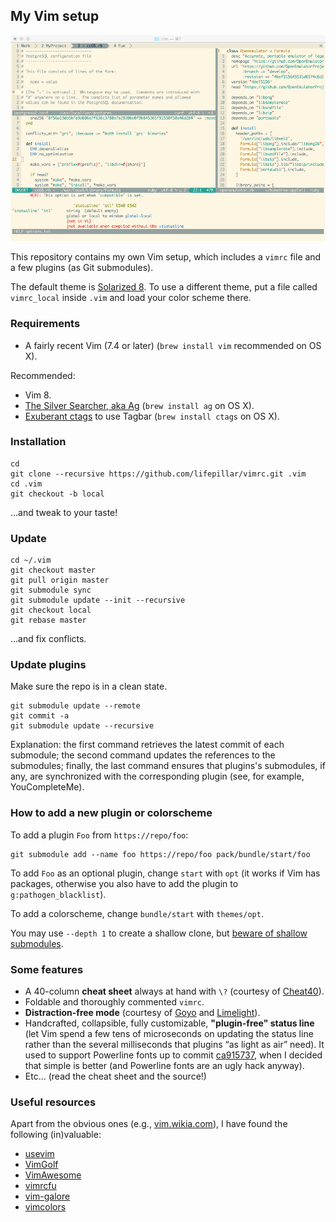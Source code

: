 ## My Vim setup

![Solarized Light](screenshot.png)

This repository contains my own Vim setup, which includes a `vimrc` file and
a few plugins (as Git submodules).

The default theme is [Solarized
8](https://github.com/lifepillar/vim-solarized8). To use a different theme, put
a file called `vimrc_local` inside `.vim` and load your color scheme there.


### Requirements

- A fairly recent Vim (7.4 or later) (`brew install vim` recommended on OS X).

Recommended:

- Vim 8.
- [The Silver Searcher, aka Ag](https://github.com/ggreer/the_silver_searcher)
  (`brew install ag` on OS X).
- [Exuberant ctags](http://ctags.sourceforge.net) to use Tagbar (`brew install ctags` on OS X).

### Installation

    cd
    git clone --recursive https://github.com/lifepillar/vimrc.git .vim
    cd .vim
    git checkout -b local

…and tweak to your taste!

### Update

    cd ~/.vim
    git checkout master
    git pull origin master
    git submodule sync
    git submodule update --init --recursive
    git checkout local
    git rebase master

…and fix conflicts.

### Update plugins

Make sure the repo is in a clean state.

    git submodule update --remote
    git commit -a
    git submodule update --recursive

Explanation: the first command retrieves the latest commit of each submodule;
the second command updates the references to the submodules; finally, the
last command ensures that plugins's submodules, if any, are synchronized with
the corresponding plugin (see, for example, YouCompleteMe).

### How to add a new plugin or colorscheme

To add a plugin `Foo` from `https://repo/foo`:

    git submodule add --name foo https://repo/foo pack/bundle/start/foo

To add `Foo` as an optional plugin, change `start` with `opt` (it works if Vim
has packages, otherwise you also have to add the plugin to
`g:pathogen_blacklist`).

To add a colorscheme, change `bundle/start` with `themes/opt`.

You may use `--depth 1` to create a shallow clone, but [beware of shallow
submodules](http://stackoverflow.com/questions/27188899/shallow-clone-with-submodules-in-git-how-to-use-pointed-commits-and-not-latest).

###  Some features

- A 40-column **cheat sheet** always at hand with `\?` (courtesy of
  [Cheat40](https://github.com/lifepillar/vim-cheat40)).
- Foldable and thoroughly commented `vimrc`.
- **Distraction-free mode** (courtesy of
  [Goyo](https://github.com/junegunn/goyo.vim) and
  [Limelight](https://github.com/junegunn/limelight.vim)).
- Handcrafted, collapsible, fully customizable, **"plugin-free" status line**
  (let Vim spend a few tens of microseconds on updating the status line rather
  than the several milliseconds that plugins “as light as air” need). It used to
  support Powerline fonts up to commit
  [ca915737](https://github.com/lifepillar/vimrc/commit/ca9157376be876b030e5306adf38efd7093b870a),
  when I decided that simple is better (and Powerline fonts are an ugly hack
  anyway).
- Etc... (read the cheat sheet and the source!)

### Useful resources

Apart from the obvious ones (e.g., [vim.wikia.com](http://vim.wikia.com)), I
have found the following (in)valuable:

- [usevim](http://usevim.com/)
- [VimGolf](http://vimgolf.com)
- [VimAwesome](http://vimawesome.com)
- [vimrcfu](http://vimrcfu.com)
- [vim-galore](https://github.com/mhinz/vim-galore)
- [vimcolors](http://vimcolors.com)

